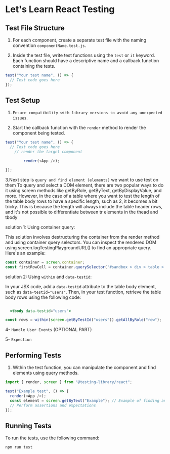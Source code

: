 


# Let's Learn React Testing

## Test File Structure

1. For each component, create a separate test file with the naming convention `componentName.test.js`.

2. Inside the test file, write test functions using the `test` or `it` keyword. Each function should have a descriptive name and a callback function containing the tests.

```javascript
test("Your test name", () => {
  // Test code goes here
});
```

## Test Setup

 1. `Ensure compatibility with library versions to avoid any unexpected issues`.

2. Start the callback function with the `render` method to render the component being tested.

```javascript
test("Your test name", () => {
  // Test code goes here
    // render the target component

        render(<App />);

});
```
 3.Next step is ` query and find element (elements) ` we want to use test on them  To query and select a DOM element, there are two popular ways to do it using screen methods like getByRole, getByText, getByDisplayValue, and more. However, in the case of a table where you want to test the length of the table body rows to have a specific length, such as 2, it becomes a bit tricky. This is because the length will always include the table header rows, and it's not possible to differentiate between tr elements in the thead and tbody

  solution 1:  Using container query:

This solution involves destructuring the container from the render method and using container query selectors. You can inspect the rendered DOM using screen.logTestingPlaygroundURL() to find an appropriate query. Here's an example:

```javascript
const container = screen.container;
const firstRowCell = container.querySelector('#sandbox > div > table > tbody');
```

  solution 2:  Using `within` and `data-testid`:

   In your JSX code, add a `data-testid` attribute to the table body element, such as `data-testid="users"`. Then, in your test function, retrieve the table body rows using the following code:

   ```jsx
   
     <tbody data-testid="users">
   ```

   ```javascript
   const rows = within(screen.getByTestId("users")).getAllByRole("row");
   ```

4- `Handle User Events` (OPTIONAL PART)


5- `Expection`

## Performing Tests

1. Within the test function, you can manipulate the component and find elements using query methods.

```javascript
import { render, screen } from "@testing-library/react";

test("Example test", () => {
  render(<App />);
  const element = screen.getByText("Example"); // Example of finding an element
  // Perform assertions and expectations
});
```

## Running Tests

To run the tests, use the following command:
```
npm run test
```
